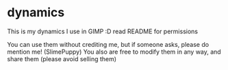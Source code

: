 # dynamics
This is my dynamics I use in GIMP :D read README for permissions

You can use them without crediting me, but if someone asks, please do mention me! (SlimePuppy)
You also are free to modify them in any way, and share them (please avoid selling them)
